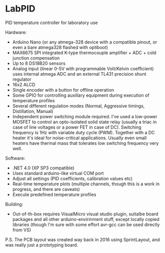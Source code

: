 # LabPID
PID temperature controller for laboratory use

Hardware:
 - Arduino Nano (or any atmega-328 device with a compatible pinout, or even a bare atmega328 flashed with optiboot)
 - MAX6675 SPI integrated K-type thermocouple amplifier + ADC + cold junction compensation
 - Up to 8 DS18B20 sensors
 - Analog input (linear 0-5V with programmable Volt/Kelvin coefficient) uses internal atmega ADC and an external TL431 precision shunt regulator
 - 16x2 ALCD
 - Single encoder with a button for offline operation
 - Some GPIO for controlling auxillary equipment during execution of temperature profiles
 - Several different regulation modes (Normal, Aggressive timings, Distillation, Manual)
 - Independent power switching module required. I've used a low-power MOSFET to control an opto-isolated solid state relay (usually a triac in case of line voltages or a power FET in case of DC). Switching frequency is 1Hz with variable duty cycle (PWM). Together with a DC heater it's ideal for noise-critical applications. Usually even small heaters have thermal mass that tolerates low switching frequency very well.

Software:
 - .NET 4.0 (XP SP3 compatible)
 - Uses standard arduino-like virtual COM port
 - Adjust all settings (PID coefficients, calibration values etc)
 - Real-time temperature plots (multiple channels, though this is a work in progress, and there are caveats)
 - Execute predefined temperature profiles
 
Building:
 - Out-of-th-box requires VisualMicro visual studio plugin, suitalbe board packages and all other arduino-envirinment stuff, except locally copied libraries (though I'm sure with some effort avr-gcc can be used directly from VS)
 
P.S. The PCB layout was created way back in 2016 using SprintLayout, and was really just a prototyping board.
